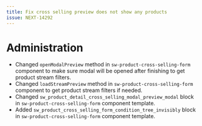 ```yaml
---
title: Fix cross selling preview does not show any products
issue: NEXT-14292
---
```

# Administration
* Changed `openModalPreview` method in `sw-product-cross-selling-form` component to make sure modal will be opened after finishing to get product stream filters.
* Changed `loadStreamPreview` method in `sw-product-cross-selling-form` component to get product stream filters if needed.
* Changed `sw_product_detail_cross_selling_modal_preview_modal` block in `sw-product-cross-selling-form` component template.
* Added `sw_product_cross_selling_form_condition_tree_invisibly` block in `sw-product-cross-selling-form` component template.
